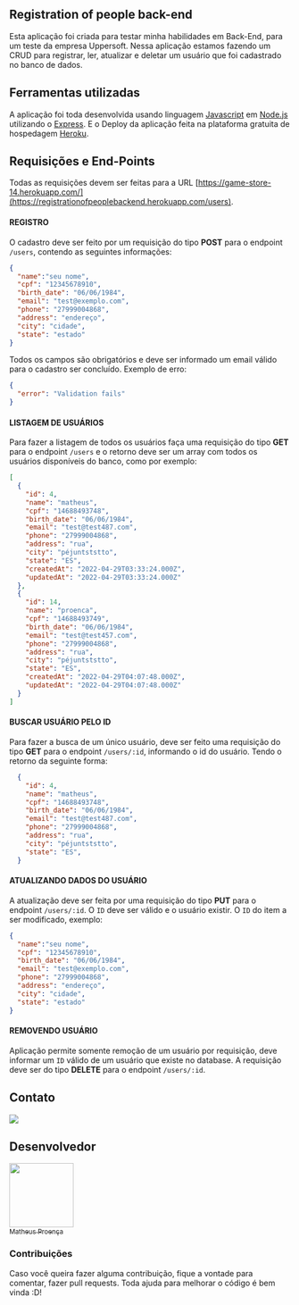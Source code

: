## Registration of people back-end

Esta aplicação foi criada para testar minha habilidades em Back-End, para um teste da empresa Uppersoft. Nessa aplicação estamos fazendo um CRUD para registrar, ler, atualizar e deletar um usuário que foi cadastrado no banco de dados.

## Ferramentas utilizadas

A aplicação foi toda desenvolvida usando linguagem [Javascript](https://developer.mozilla.org/pt-BR/docs/Web/JavaScript) em [Node.js](https://nodejs.org/en/docs/)
utilizando o [Express](https://expressjs.com/pt-br/).
E o Deploy da aplicação feita na plataforma gratuita de hospedagem [Heroku](https://id.heroku.com/).

## Requisições e End-Points

Todas as requisições devem ser feitas para a URL [https://game-store-14.herokuapp.com/](https://registrationofpeoplebackend.herokuapp.com/users).

#### REGISTRO

O cadastro deve ser feito por um requisição do tipo <strong>POST</strong> para o endpoint <code>/users</code>, contendo as seguintes informações:

```json
{
  "name":"seu nome",
  "cpf": "12345678910",
  "birth_date": "06/06/1984",
  "email": "test@exemplo.com",
  "phone": "27999004868",
  "address": "endereço",
  "city": "cidade",
  "state": "estado"
}
```

Todos os campos são obrigatórios e deve ser informado um email válido para o cadastro ser concluído. Exemplo de erro:

```json
{
  "error": "Validation fails"
}
```

#### LISTAGEM DE USUÁRIOS

Para fazer a listagem de todos os usuários faça uma requisição do tipo <strong>GET</strong> para o endpoint <code>/users</code> e o retorno deve ser um array
com todos os usuários disponíveis do banco, como por exemplo:

```json
[
  {
    "id": 4,
    "name": "matheus",
    "cpf": "14688493748",
    "birth_date": "06/06/1984",
    "email": "test@test487.com",
    "phone": "27999004868",
    "address": "rua",
    "city": "péjuntststto",
    "state": "ES",
    "createdAt": "2022-04-29T03:33:24.000Z",
    "updatedAt": "2022-04-29T03:33:24.000Z"
  },
  {
    "id": 14,
    "name": "proenca",
    "cpf": "14688493749",
    "birth_date": "06/06/1984",
    "email": "test@test457.com",
    "phone": "27999004868",
    "address": "rua",
    "city": "péjuntststto",
    "state": "ES",
    "createdAt": "2022-04-29T04:07:48.000Z",
    "updatedAt": "2022-04-29T04:07:48.000Z"
  }
]
```

#### BUSCAR USUÁRIO PELO ID

Para fazer a busca de um único usuário, deve ser feito uma requisição do tipo <strong>GET</strong> para o endpoint <code>/users/:id</code>, informando o id do usuário.
Tendo o retorno da seguinte forma:

```json
  {
    "id": 4,
    "name": "matheus",
    "cpf": "14688493748",
    "birth_date": "06/06/1984",
    "email": "test@test487.com",
    "phone": "27999004868",
    "address": "rua",
    "city": "péjuntststto",
    "state": "ES",
  }
```
#### ATUALIZANDO DADOS DO USUÁRIO

A atualização deve ser feita por uma requisição do tipo <strong>PUT</strong> para o endpoint <code>/users/:id</code>.
O <code>ID</code> deve ser válido e o usuário existir. O <code>ID</code> do item a ser modificado, exemplo:

```json
{
  "name":"seu nome",
  "cpf": "12345678910",
  "birth_date": "06/06/1984",
  "email": "test@exemplo.com",
  "phone": "27999004868",
  "address": "endereço",
  "city": "cidade",
  "state": "estado"
}
```

#### REMOVENDO USUÁRIO

Aplicação permite somente remoção de um usuário por requisição, deve informar um <code>ID</code> válido de um usuário que existe
no database. A requisição deve ser do tipo <strong>DELETE</strong> para o endpoint <code>/users/:id</code>.

## Contato

<a targer="_blank" href="https://www.linkedin.com/in/matheus-proenca-dev/"><img src="https://img.icons8.com/fluency/48/000000/linkedin.png"/></a>

## Desenvolvedor

[<img src="https://avatars.githubusercontent.com/u/74427703?v=4" width=115><br><sub>Matheus Proença</sub>](https://github.com/mroenca40)

### Contribuições

Caso você queira fazer alguma contribuição, fique a vontade para comentar, fazer pull requests. Toda ajuda para melhorar o código é bem vinda :D!

###
